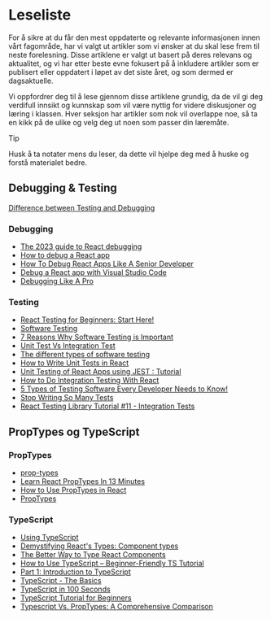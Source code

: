 # Leseliste
For å sikre at du får den mest oppdaterte og relevante informasjonen innen vårt fagområde, har vi valgt ut artikler som vi ønsker at du skal lese frem til neste forelesning. Disse artiklene er valgt ut basert på deres relevans og aktualitet, og vi har etter beste evne fokusert på å inkludere artikler som er publisert eller oppdatert i løpet av det siste året, og som dermed er dagsaktuelle.

Vi oppfordrer deg til å lese gjennom disse artiklene grundig, da de vil gi deg verdifull innsikt og kunnskap som vil være nyttig for videre diskusjoner og læring i klassen. Hver seksjon har artikler som nok vil overlappe noe, så ta en kikk på de ulike og velg deg ut noen som passer din læremåte.

> [!TIP]  
> Husk å ta notater mens du leser, da dette vil hjelpe deg med å huske og forstå materialet bedre.

## Debugging & Testing

[Difference between Testing and Debugging](https://www.browserstack.com/guide/difference-between-testing-and-debugging)

### Debugging

- [The 2023 guide to React debugging](https://raygun.com/blog/react-debugging-guide/)
- [How to debug a React app](https://dev.to/colocodes/how-to-debug-a-react-app-51l4)
- [How To Debug React Apps Like A Senior Developer](https://www.youtube.com/watch?v=l8knG0BPr-o)
- [Debug a React app with Visual Studio Code](https://www.youtube.com/watch?v=FOXNlZFkbPk)
- [Debugging Like A Pro](https://www.youtube.com/watch?v=J8uAiZJMfzQ)

### Testing

- [React Testing for Beginners: Start Here!](https://www.youtube.com/watch?v=8Xwq35cPwYg)
- [Software Testing](https://www.techtarget.com/whatis/definition/software-testing)
- [7 Reasons Why Software Testing is Important](https://www.indium.tech/blog/why-software-testing/)
- [Unit Test Vs Integration Test](https://www.practitest.com/resource-center/article/unit-test-vs-integration-test/)
- [The different types of software testing](https://www.atlassian.com/continuous-delivery/software-testing/types-of-software-testing)
- [How to Write Unit Tests in React](https://www.freecodecamp.org/news/how-to-write-unit-tests-in-react/)
- [Unit Testing of React Apps using JEST : Tutorial](https://www.browserstack.com/guide/unit-testing-of-react-apps-using-jest)
- [How to Do Integration Testing With React](https://www.turing.com/kb/how-to-do-integration-testing-with-react)
- [5 Types of Testing Software Every Developer Needs to Know!](https://www.youtube.com/watch?v=YaXJeUkBe4Y)
- [Stop Writing So Many Tests](https://www.youtube.com/watch?v=4-_0aTlkqK0)
- [React Testing Library Tutorial #11 - Integration Tests](https://www.youtube.com/watch?v=6wbnwsKrnYU)

## PropTypes og TypeScript

### PropTypes

- [prop-types](https://www.npmjs.com/package/prop-types)
- [Learn React PropTypes In 13 Minutes](https://www.youtube.com/watch?v=cx0S8JyiVxc)
- [How to Use PropTypes in React](https://www.freecodecamp.org/news/how-to-use-proptypes-in-react/)
- [PropTypes](https://handsonreact.com/docs/prop-types)

### TypeScript

- [Using TypeScript](https://react.dev/learn/typescript)
- [Demystifying React's Types: Component types](https://dev.to/itswillt/explaining-reacts-types-940)
- [The Better Way to Type React Components](https://blog.variant.no/a-better-way-to-type-react-components-9a6460a1d4b7)
- [How to Use TypeScript – Beginner-Friendly TS Tutorial](https://www.freecodecamp.org/news/an-introduction-to-typescript/)
- [Part 1: Introduction to TypeScript](https://dev.to/bobbyhalljr/part-1-introduction-to-typescript-5722)
- [TypeScript - The Basics](https://www.youtube.com/watch?v=ahCwqrYpIuM&pp=ygUXdHlwZXNjcmlwdCBpbnRyb2R1Y3Rpb24%3D)
- [TypeScript in 100 Seconds](https://www.youtube.com/watch?v=zQnBQ4tB3ZA&pp=ygUXdHlwZXNjcmlwdCBpbnRyb2R1Y3Rpb24%3D)
- [TypeScript Tutorial for Beginners](https://www.youtube.com/watch?v=d56mG7DezGs)
- [Typescript Vs. PropTypes: A Comprehensive Comparison](https://kwennb.hashnode.dev/typescript-vs-proptypes-a-comprehensive-comparison)